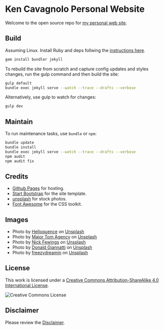 # Ken Cavagnolo Personal Website

Welcome to the open source repo for [my personal web site](http://www.kcavagnolo.com/).

## Build

Assuming Linux. Install Ruby and deps follwing the [instructions here](https://jekyllrb.com/docs/).

```bash
gem install bundler jekyll
```

To rebuild the site from scratch and capture config updates and styles changes, run the gulp command and then build the site:

```bash
gulp default
bundle exec jekyll serve --watch --trace --drafts --verbose
```

Alternatively, use gulp to watch for changes:

```bash
gulp dev
```

## Maintain

To run maintenance tasks, use `bundle` or `npm`:

```bash
bundle update
bundle install
bundle exec jekyll serve --watch --trace --drafts --verbose
npm audit
npm audit fix
```

## Credits

- [Github Pages](https://pages.github.com) for hosting.
- [Start Bootstrap](http://startbootstrap.com) for the site template.
- [unsplash](http://unsplash.com) for stock photos.
- [Font Awesome](http://fortawesome.github.io/Font-Awesome) for the CSS toolkit.

## Images

- Photo by [Helloquence](https://unsplash.com/@helloquence) on [Unsplash](https://unsplash.com)
- Photo by [Major Tom Agency](https://unsplash.com/@majortomagency) on [Unsplash](https://unsplash.com)
- Photo by [Nick Fewings](https://unsplash.com/@jannerboy62) on [Unsplash](https://unsplash.com)
- Photo by [Donald Giannatti](https://unsplash.com/@wizwow) on [Unsplash](https://unsplash.com)
- Photo by [freezydreamin](https://unsplash.com/@freezydreamin) on [Unsplash](https://unsplash.com)

## License

This work is licensed under a [Creative Commons Attribution-ShareAlike 4.0 International License](LICENSE).

![Creative Commons License](https://i.creativecommons.org/l/by-sa/4.0/88x31.png "license")

## Disclaimer

Please review the [Disclaimer](DISCLAIMER).
